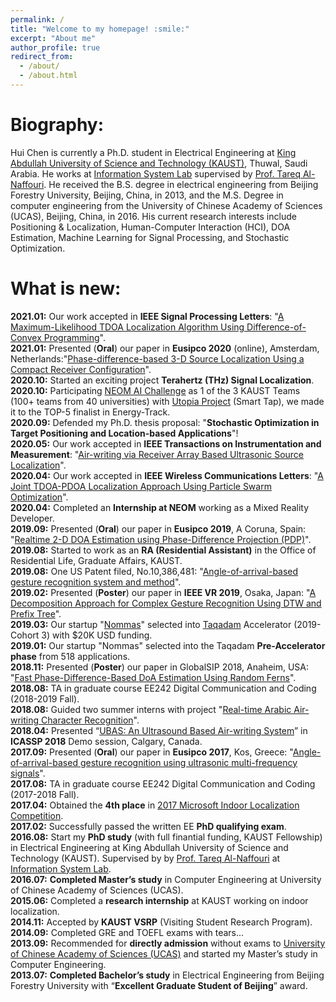 ```yaml
---
permalink: /
title: "Welcome to my homepage! :smile:"
excerpt: "About me"
author_profile: true
redirect_from: 
  - /about/
  - /about.html
---
```


Biography:
=====
Hui Chen is currently a Ph.D. student in Electrical Engineering at [King Abdullah University of Science and Technology (KAUST)](https://www.kaust.edu.sa/en), Thuwal, Saudi Arabia. He works at [Information System Lab](https://cemse.kaust.edu.sa/isl/about-isl) supervised by [Prof. Tareq Al-Naffouri](https://cemse.kaust.edu.sa/isl/people/person/tareq-al-naffouri). He received the B.S. degree in electrical engineering from Beijing Forestry University, Beijing, China, in 2013, and the M.S. Degree in computer engineering from the University of Chinese Academy of Sciences (UCAS), Beijing, China, in 2016. His current research interests include Positioning & Localization, Human-Computer Interaction (HCI), DOA Estimation, Machine Learning for Signal Processing, and Stochastic Optimization.

What is new:
=====
**2021.01:**  Our work accepted in **IEEE Signal Processing Letters**: "[A Maximum-Likelihood TDOA Localization Algorithm Using Difference-of-Convex Programming](https://ieeexplore.ieee.org/stamp/stamp.jsp?arnumber=9325001)".\
**2021.01:**  Presented (**Oral**) our paper in **Eusipco 2020** (online), Amsterdam, Netherlands:"[Phase-difference-based 3-D Source Localization Using a Compact Receiver Configuration](https://ieeexplore.ieee.org/stamp/stamp.jsp?arnumber=9287378)".\
**2020.10:**  Started an exciting project **Terahertz (THz) Signal Localization**.\
**2020.10:**  Participating [NEOM AI Challenge](https://neomchallenge.com/en) as 1 of the 3 KAUST Teams (100+ teams from 40 universities) with [Utopia Project](https://www.youtube.com/watch?v=5-30Z7Omugw) (Smart Tap), we made it to the TOP-5 finalist in Energy-Track.\
**2020.09:**  Defended my Ph.D. thesis proposal: "**Stochastic Optimization in Target Positioning and Location-based Applications**"!\
**2020.05:**  Our work accepted in **IEEE Transactions on Instrumentation and Measurement**: "[Air-writing via Receiver Array Based Ultrasonic Source Localization](https://ieeexplore.ieee.org/stamp/stamp.jsp?arnumber=9082625)".\
**2020.04:**  Our work accepted in **IEEE Wireless Communications Letters**: "[A Joint TDOA-PDOA Localization Approach Using Particle Swarm Optimization](https://ieeexplore.ieee.org/iel7/5962382/6065724/09062333.pdf)".\
**2020.04:**  Completed an **Internship at NEOM** working as a Mixed Reality Developer.\
**2019.09:**  Presented (**Oral**) our paper in **Eusipco 2019**, A Coruna, Spain: "[Realtime 2-D DOA Estimation using Phase-Difference Projection (PDP)](https://ieeexplore.ieee.org/stamp/stamp.jsp?arnumber=8902804)".\
**2019.08:**  Started to work as an **RA (Residential Assistant)** in the Office of Residential Life, Graduate Affairs, KAUST.\
**2019.08:**  One US Patent filed, No.10,386,481: "[Angle-of-arrival-based gesture recognition system and method](https://patentimages.storage.googleapis.com/29/ed/66/3c72c30f788e26/US10386481.pdf)".\
**2019.02:**  Presented (**Poster**) our paper in **IEEE VR 2019**, Osaka, Japan: "[A Decomposition Approach for Complex Gesture Recognition Using DTW and Prefix Tree](https://ieeexplore.ieee.org/stamp/stamp.jsp?tp=&arnumber=8797868)".\
**2019.03:**  Our startup "[Nommas](https://innovation.kaust.edu.sa/taqadam-startups/)" selected into [Taqadam](https://innovation.kaust.edu.sa/taqadam/) Accelerator (2019-Cohort 3) with $20K USD funding.\
**2019.01:**  Our startup "Nommas" selected into the Taqadam **Pre-Accelerator phase** from 518 applications.\
**2018.11:**  Presented (**Poster**) our paper in GlobalSIP 2018, Anaheim, USA: "[Fast Phase-Difference-Based DoA Estimation Using Random Ferns](https://ieeexplore.ieee.org/stamp/stamp.jsp?arnumber=8646676)".\
**2018.08:**  TA in graduate course EE242 Digital Communication and Coding (2018-2019 Fall).\
**2018.08:**  Guided two summer interns with project "[Real-time Arabic Air-writing Character Recognition](https://ssi.kaust.edu.sa/overview)".\
**2018.04:**  Presented “[UBAS: An Ultrasound Based Air-writing System](https://2018.ieeeicassp.org/Demos.asp)” in **ICASSP 2018** Demo session, Calgary, Canada.\
**2017.09:**  Presented (**Oral**) our paper in **Eusipco 2017**, Kos, Greece: "[Angle-of-arrival-based gesture recognition using ultrasonic multi-frequency signals](https://ieeexplore.ieee.org/stamp/stamp.jsp?arnumber=8081160)".\
**2017.08:**  TA in graduate course EE242 Digital Communication and Coding (2017-2018 Fall).\
**2017.04:**  Obtained the **4th place** in [2017 Microsoft Indoor Localization Competition](https://www.microsoft.com/en-us/research/event/microsoft-indoor-localization-competition-ipsn-2017/).\
**2017.02:**  Successfully passed the written EE **PhD qualifying exam**.\
**2016.08:**  Start my **PhD study** (with full finantial funding, KAUST Fellowship) in Electrical Engineering at King Abdullah University of Science and Technology (KAUST). Supervised by by [Prof. Tareq Al-Naffouri](https://cemse.kaust.edu.sa/isl/people/person/tareq-al-naffouri) at [Information System Lab](https://cemse.kaust.edu.sa/isl/about-isl).\
**2016.07:**  **Completed Master’s study** in Computer Engineering at University of Chinese Academy of Sciences (UCAS).\
**2015.06:**  Completed a **research internship** at KAUST working on indoor localization.\
**2014.11:**  Accepted by **KAUST VSRP** (Visiting Student Research Program).\
**2014.09:**  Completed GRE and TOEFL exams with tears...\
**2013.09:**  Recommended for **directly admission** without exams to [University of Chinese Academy of Sciences (UCAS)](https://www.ucas.ac.cn/) and started my Master’s study in Computer Engineering.\
**2013.07:**  **Completed Bachelor’s study** in Electrical Engineering from Beijing Forestry University with “**Excellent Graduate Student of Beijing**” award.


